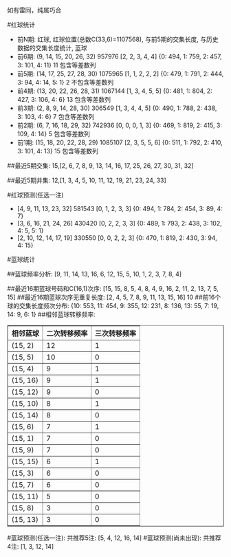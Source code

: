<!-- 
.. title: 双色球2015084期(2015-07-21)数据分析报告
.. slug: slott-2015084-2015-07-21-report
.. date: 2015-07-22 08:00:00 UTC+08:00
.. tags: Lottery
.. link: 
.. description: 
.. type: text
-->

如有雷同，纯属巧合

<!-- TEASER_END-->

#红球统计

- 前N期: 红球, 红球位置(总数C(33,6)=1107568), 与前5期的交集长度, 与历史数据的交集长度统计, 蓝球
- 前6期: (9, 14, 15, 20, 26, 32) 957976 [2, 2, 3, 4, 4] {0: 494, 1: 759, 2: 457, 3: 101, 4: 11} 11 包含等差数列
- 前5期: (14, 17, 25, 27, 28, 30) 1075965 [1, 1, 2, 2, 2] {0: 479, 1: 791, 2: 444, 3: 94, 4: 14, 5: 1} 2 不包含等差数列
- 前4期: (13, 20, 22, 26, 28, 31) 1067144 [1, 3, 4, 5, 5] {0: 481, 1: 804, 2: 427, 3: 106, 4: 6} 13 包含等差数列
- 前3期: (2, 8, 9, 14, 28, 30) 306549 [1, 3, 4, 4, 5] {0: 490, 1: 788, 2: 438, 3: 103, 4: 6} 7 包含等差数列
- 前2期: (6, 7, 16, 18, 29, 32) 742936 [0, 0, 0, 1, 3] {0: 469, 1: 819, 2: 415, 3: 109, 4: 14} 5 包含等差数列
- 前1期: (15, 18, 20, 22, 28, 29) 1085107 [2, 3, 5, 5, 6] {0: 511, 1: 792, 2: 410, 3: 101, 4: 13} 15 包含等差数列

##最近5期交集:
15,[2, 6, 7, 8, 9, 13, 14, 16, 17, 25, 26, 27, 30, 31, 32]

##最近5期并集:
12,[1, 3, 4, 5, 10, 11, 12, 19, 21, 23, 24, 33]

#红球预测(任选一注)

- [4, 9, 11, 13, 23, 32] 581543 [0, 1, 2, 3, 3] {0: 494, 1: 784, 2: 454, 3: 89, 4: 7}
- [3, 6, 16, 21, 24, 26] 430420 [0, 2, 2, 3, 3] {0: 489, 1: 793, 2: 438, 3: 102, 4: 5, 5: 1}
- [2, 10, 12, 14, 17, 19] 330550 [0, 0, 2, 2, 3] {0: 470, 1: 819, 2: 430, 3: 94, 4: 15}

#蓝球统计

##蓝球频率分析:
[9, 11, 14, 13, 16, 6, 12, 15, 5, 10, 1, 2, 3, 7, 8, 4]

##最近16期蓝球号码和C(16,1)次序:
[15, 15, 8, 5, 4, 8, 4, 9, 16, 2, 11, 2, 13, 7, 5, 15]
##最近16期蓝球次序无重复长度:
[2, 4, 5, 7, 8, 9, 11, 13, 15, 16] 10
##前16个球的交集长度频次分布:
{10: 553, 11: 454, 9: 355, 12: 231, 8: 136, 13: 55, 7: 19, 14: 9, 6: 1}
##相邻蓝球转移频率:
<table border="1" class="table table-striped dataframe">
  <thead>
    <tr style="text-align: right;">
      <th>相邻蓝球</th>
      <th>二次转移频率</th>
      <th>三次转移频率</th>
    </tr>
  </thead>
  <tbody>
    <tr>
      <td>(15, 2)</td>
      <td>12</td>
      <td>1</td>
    </tr>
    <tr>
      <td>(15, 5)</td>
      <td>10</td>
      <td>0</td>
    </tr>
    <tr>
      <td>(15, 4)</td>
      <td>9</td>
      <td>1</td>
    </tr>
    <tr>
      <td>(15, 16)</td>
      <td>9</td>
      <td>1</td>
    </tr>
    <tr>
      <td>(15, 12)</td>
      <td>9</td>
      <td>0</td>
    </tr>
    <tr>
      <td>(15, 10)</td>
      <td>8</td>
      <td>1</td>
    </tr>
    <tr>
      <td>(15, 14)</td>
      <td>8</td>
      <td>0</td>
    </tr>
    <tr>
      <td>(15, 6)</td>
      <td>7</td>
      <td>1</td>
    </tr>
    <tr>
      <td>(15, 1)</td>
      <td>7</td>
      <td>0</td>
    </tr>
    <tr>
      <td>(15, 9)</td>
      <td>7</td>
      <td>0</td>
    </tr>
    <tr>
      <td>(15, 15)</td>
      <td>6</td>
      <td>1</td>
    </tr>
    <tr>
      <td>(15, 3)</td>
      <td>6</td>
      <td>0</td>
    </tr>
    <tr>
      <td>(15, 7)</td>
      <td>6</td>
      <td>0</td>
    </tr>
    <tr>
      <td>(15, 11)</td>
      <td>5</td>
      <td>0</td>
    </tr>
    <tr>
      <td>(15, 8)</td>
      <td>3</td>
      <td>0</td>
    </tr>
    <tr>
      <td>(15, 13)</td>
      <td>3</td>
      <td>0</td>
    </tr>
  </tbody>
</table>
#蓝球预测(任选一注):
共推荐5注: [5, 4, 12, 16, 14]
#蓝球预测(尚未出现):
共推荐4注: [1, 3, 12, 14]

